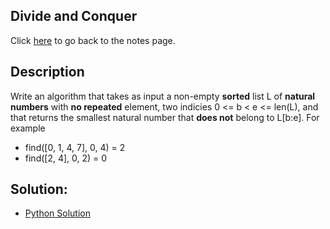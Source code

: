 ## Divide and Conquer
Click [here](../notes.md) to go back to the notes page.

## Description
Write an algorithm that takes as input a non-empty **sorted** list L of **natural numbers** with **no repeated** element, two indicies 0 <= b < e <= len(L), and that returns the smallest natural number that **does not** belong to L[b:e]. For example
- find([0, 1, 4, 7], 0, 4) = 2
- find([2, 4], 0, 2) = 0

## Solution:
- [Python Solution](find_smallest_not_belong.py)
